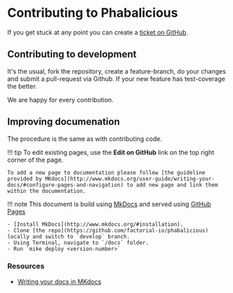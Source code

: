 # Contributing to Phabalicious

If you get stuck at any point you can create a [ticket on GitHub](https://github.com/factorial-io/phabalicious/issues).

## Contributing to development

It's the usual, fork the repository, create a feature-branch, do your changes and submit a pull-request via Github. If your new feature has test-coverage the better. 

We are happy for every contribution.

## Improving documenation

The procedure is the same as with contributing code.

!!! tip
    To edit existing pages, use the **Edit on GitHub** link on the top right corner of the page.

    To add a new page to documentation please follow [the guideline provided by MKdocs](http://www.mkdocs.org/user-guide/writing-your-docs/#configure-pages-and-navigation) to add new page and link them within the documentation.

!!! note
    This document is build using [MkDocs](http://www.mkdocs.org/) and served using [GitHub Pages](https://pages.github.com/)

    - [Install MkDocs](http://www.mkdocs.org/#installation).
    - Clone [the repo](https://github.com/factorial-io/phabalicious) locally and switch to `develop` branch.
    - Using Terminal, navigate to `/docs` folder.
    - Run `mike deploy <version-number>`

### Resources
* [Writing your docs in MKdocs](http://www.mkdocs.org/user-guide/writing-your-docs/)
